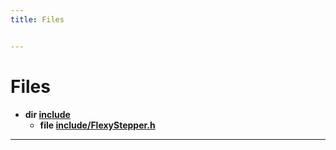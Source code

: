 ```yaml
---
title: Files


---
```


# Files



* **dir [include](https://github.com/devel0/iot-lcd-rotary/tree/main/data/api/Files/dir_d44c64559bbebec7f509842c48db8b23.md#dir-include)** 
    * **file [include/FlexyStepper.h](https://github.com/devel0/iot-lcd-rotary/tree/main/data/api/Files/_flexy_stepper_8h.md#file-flexystepper.h)** 



-------------------------------


